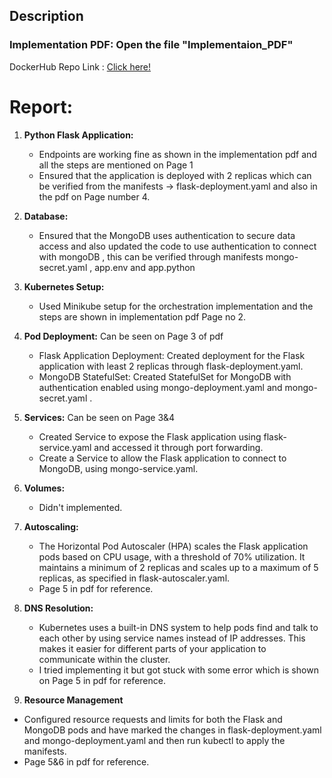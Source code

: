 ## Description
### Implementation PDF: Open the file "Implementaion_PDF"
DockerHub Repo Link : [Click here!](https://hub.docker.com/repository/docker/abhishekporwal836/flask-app-buyogo/general)

# Report:

1. **Python Flask Application:**
   - Endpoints are working fine as shown in the implementation pdf and all the steps are mentioned on Page 1
   - Ensured that the application is deployed with 2 replicas which can be verified from the manifests -> flask-deployment.yaml and also in the pdf on Page  number 4.

2. **Database:**
   - Ensured that the MongoDB uses authentication to secure data access and also updated the code to use authentication to connect with mongoDB , this can be verified through manifests mongo-secret.yaml , app.env and app.python

3. **Kubernetes Setup:**
   - Used Minikube setup for the orchestration implementation and the steps are shown in implementation pdf Page no 2.

4. **Pod Deployment:** Can be seen on Page 3 of pdf
   - Flask Application Deployment: Created deployment for the Flask application with least 2 replicas through flask-deployment.yaml.
   - MongoDB StatefulSet: Created StatefulSet for MongoDB with authentication enabled using mongo-deployment.yaml and mongo-secret.yaml .

5. **Services:** Can be seen on Page 3&4
   - Created  Service to expose the Flask application using flask-service.yaml and accessed it through port forwarding.
   - Create a Service to allow the Flask application to connect to MongoDB, using mongo-service.yaml.

6. **Volumes:**
   - Didn't implemented. 

7. **Autoscaling:**
   - The Horizontal Pod Autoscaler (HPA) scales the Flask application pods based on CPU usage, with a threshold of 70% utilization. It maintains a minimum of 2 replicas and scales up to a maximum of 5 replicas, as specified in flask-autoscaler.yaml.
   - Page 5 in pdf for reference.
8. **DNS Resolution:**
   - Kubernetes uses a built-in DNS system to help pods find and talk to each other by using service names instead of IP addresses. This makes it easier for different parts of your application to communicate within the cluster.
   - I tried implementing it but got stuck with some error which is shown on Page 5 in pdf for reference.
9.  **Resource Management**
   - Configured resource requests and limits for both the Flask and MongoDB pods and have marked the changes in flask-deployment.yaml and mongo-deployment.yaml and then run kubectl to apply the manifests.
   - Page 5&6 in pdf for reference.
